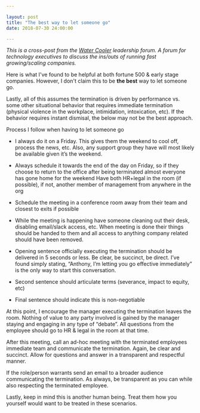 ```yaml
---

layout: post
title: "The best way to let someone go" 
date: 2018-07-30 24:00:00

---
```


_This is a cross-post from the [Water Cooler](www.thewatercooler.io) leadership forum.  A forum for technology executives to discuss the ins/outs of running fast growing/scaling companies._

Here is what I've found to be helpful at both fortune 500 & early stage companies.  However, I don't claim this to be **the best** way to let someone go.  

Lastly, all of this assumes the termination is driven by performance vs. some other situational behavior that requires immediate termination (physical violence in the workplace, intimidation, intoxication, etc).  If the behavior requires instant dismisal, the below may not be the best approach.

Process I follow when having to let someone go 

- I always do it on a Friday. This gives them the weekend to cool off, process the news, etc. Also, any support group they have will most likely be available given it’s the weekend.

- Always schedule it towards the end of the day on Friday, so if they choose to return to the office after being terminated almost everyone has gone home for the weekend
Have both HR+legal in the room (if possible), if not, another member of management from anywhere in the org

- Schedule the meeting in a conference room away from their team and closest to exits if possible

- While the meeting is happening have someone cleaning out their desk, disabling email/slack access, etc. When meeting is done their things should be handed to them and all access to anything company related should have been removed.

- Opening sentence officially executing the termination should be delivered in 5 seconds or less. Be clear, be succinct, be direct. I’ve found simply stating, “Anthony, I’m letting you go effective immediately” is the only way to start this conversation.

- Second sentence should articulate terms (severance, impact to equity, etc)

- Final sentence should indicate this is non-negotiable

At this point, I encourage the manager executing the termination leaves the room. Nothing of value to any party involved is gained by the manager staying and engaging in any type of “debate”. All questions from the employee should go to HR & legal in the room at that time.

After this meeting, call an ad-hoc meeting with the terminated employees immediate team and communicate the termination. Again, be clear and succinct. Allow for questions and answer in a transparent and respectful manner.

If the role/person warrants send an email to a broader audience communicating the termination. As always, be transparent as you can while also respecting the terminated employee.

Lastly, keep in mind this is another human being. Treat them how you yourself would want to be treated in these scenarios.
